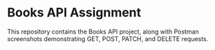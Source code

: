 # Books API Assignment

This repository contains the Books API project, along with Postman screenshots demonstrating GET, POST, PATCH, and DELETE requests.

